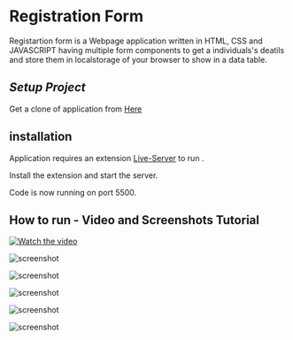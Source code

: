 # Registration Form

Registartion form is a Webpage application written in HTML, CSS and JAVASCRIPT having multiple form components to get a individuals's deatils and store them in localstorage of your browser to show in a data table.

## _Setup Project_

Get a clone of application from [Here](https://github.com/yogesh-haryana/registration-form-with-crud.git)

## installation 

Application requires an extension [Live-Server](https://marketplace.visualstudio.com/items?itemName=ritwickdey.LiveServer) to run .

Install the extension and start the server.

Code is now running on port 5500.

## How to run - Video and Screenshots Tutorial

[![Watch the video](https://drive.google.com/file/d/1J8j8lhuCBRRAUXm9SqwKh5l9p2EjkqEE/view?usp=sharing)](https://drive.google.com/file/d/10ZfbsWc6o-sOwZNYM70BDE19isWaHYPT/view?usp=sharing)

![screenshot](https://drive.google.com/file/d/1J8j8lhuCBRRAUXm9SqwKh5l9p2EjkqEE/view?raw=true "Registration Form")

![screenshot](https://drive.google.com/file/d/1codVfJN-RH1Vd6hvqOXzxrF78O3VEQDG/view?usp=sharing?raw=true "Form Filling")

![screenshot](https://drive.google.com/file/d/1bFucS-Re1rhW6U_482w5QrDovxe22Faq/view?usp=sharing?raw=true "Form Submission")

![screenshot](https://drive.google.com/file/d/1zrMI2or5UYcUGBNpJRzN9nA4iJOAcUdZ/view?usp=sharing?raw=true "Deleting Data")

![screenshot](https://drive.google.com/file/d/1Jgh0N7WZ4c-pt58Om0kJ8yig7zrJ4zfU/view?usp=sharing?raw=true "PopUp Modal")

